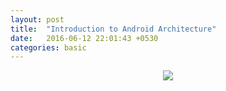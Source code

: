 ```yaml
---
layout: post
title:  "Introduction to Android Architecture"
date:   2016-06-12 22:01:43 +0530
categories: basic
---
```


<center>
<img src="{{site.url}}/images/basic-1.png">
</center>
